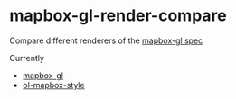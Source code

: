 # mapbox-gl-render-compare
Compare different renderers of the [mapbox-gl spec](https://docs.mapbox.com/mapbox-gl-js/style-spec/)

Currently

 - [mapbox-gl](https://www.npmjs.com/package/mapbox-gl)
 - [ol-mapbox-style](https://www.npmjs.com/package/ol-mapbox-style)

